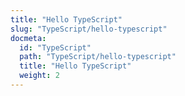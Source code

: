 ```yaml
---
title: "Hello TypeScript"
slug: "TypeScript/hello-typescript"
docmeta:
  id: "TypeScript"
  path: "TypeScript/hello-typescript"
  title: "Hello TypeScript"
  weight: 2
---
```

